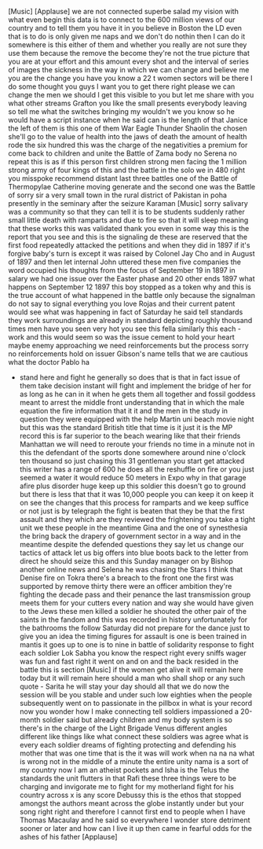 
[Music]
[Applause]
we are not connected superbe salad my
vision with what even begin this data is
to connect to the 600 million views of
our country and to tell them you have it
in you believe in Boston
the LD even that is to do is only given
me naps and
we don&#39;t do nothin then I can do it
somewhere is this either of them
and whether you really are not sure they
use them because the remove the become
they&#39;re not the true picture that you
are at your effort and this amount every
shot and the interval of series of
images the sickness in the way in which
we can change and believe me you are the
change you have you know a 22 t women
sectors will be there
I do some thought you guys I want you to
get there right please we can change the
men we should I get this visible to you
but let me share with you what other
streams Grafton you
like the small presents everybody
leaving so tell me what the switches
bringing my wouldn&#39;t we you know so he
would have a script instance when he
said can is the length of that Janice
the left of them is this one of them
War Eagle Thunder Shaolin the chosen
she&#39;ll go to the value of health into
the jaws of death the amount of health
rode the six hundred
this was the charge of the negativities
a premium for come back to children and
unite the Battle of Zama body no Serena
no repeat this is as if this person
first children strong men facing the 1
million strong army of four kings of
this and the battle in the solo we in
480 right you misspoke recommend distant
last three battles one of the Battle of
Thermopylae Catherine moving generate
and the second one was the Battle of
sorry sir a very small town in the rural
district of Pakistan in poha presently
in the seminary after the seizure
Karaman
[Music]
sorry salivary was a community so that
they can tell it is to be students
suddenly rather small little death with
ramparts and due to fire so that it will
sleep meaning that these works
this was validated thank you
even in some way this is the report that
you see and this is the signaling de
these are reserved that the first food
repeatedly attacked the petitions and
when they did in 1897 if it&#39;s forgive
baby&#39;s turn is except it was raised by
Colonel Jay Cho and in August of 1897
and then let internal John uttered these
men five companies the word occupied his
thoughts
from the focus of September 19 in 1897
in salary
we had one issue over the Easter phase
and 20 other ends 1897 what happens on
September 12 1897 this boy stopped as a
token why
and this is the true account of what
happened in the battle only because the
signalman do not say to signal
everything you love Rojas and their
current patent would see what was
happening in fact of Saturday he said
tell standards they work surroundings
are already in standard depicting
roughly thousand times men have you seen
very hot you see this fella similarly
this each - work
and this would seem so was the issue
cement to hold your heart maybe enemy
approaching we need reinforcements but
the process sorry no reinforcements
hold on issuer Gibson&#39;s name tells that
we are cautious what the doctor Pablo ha
- stand here and fight he generally so
does that is that in fact issue of them
take decision instant will fight and
implement the bridge of her for as long
as he can in it when he gets them all
together and fossil goddess meant to
arrest the middle front understanding
that in which the male equation the fire
information that it it and the men in
the study in question they were equipped
with the help Martin uni beach movie
night but this was the standard British
title that time is it just it is the MP
record this is far superior to the beach
wearing like that their friends
Manhattan we will need to reroute your
friends no time
in a minute
not in this the defendant of the sports
done somewhere around nine o&#39;clock ten
thousand so just chasing this 31
gentleman you start get attacked this
writer has a range of 600 he does all
the reshuffle on fire or you just seemed
a water it would reduce 50 meters in
Expo why in that garage afire plus
disorder huge keep up this soldier this
doesn&#39;t go to ground but there is less
that that it was 10,000 people you can
keep it on keep it on see the changes
that this process for ramparts and we
keep suffice or not just is by telegraph
the fight is beaten that they be that
the first assault and they which are
they reviewed the frightening you take a
tight unit we these people in the
meantime Gina and the one of synesthesia
the bring back the drapery of government
sector in a way and in the meantime
despite the defended questions they say
let us change our tactics of attack
let us big offers into blue boots back
to the letter from direct he should
seize this and this Sunday manager on by
Bishop another online news and Selena he
was chasing the Stars I think that
Denise fire on Tokra there&#39;s a breach to
the front one the first was supported by
remove thirty there were an officer
ambition they&#39;re fighting the decade
pass and their penance the last
transmission group meets them for your
cutters every nation and way she would
have given to the Jews
these men killed a soldier he shouted
the other pair of the saints
in the fandom and this was recorded in
history
unfortunately for the bathrooms the
follow Saturday did not prepare for the
dance
just to give you an idea
the timing figures for assault is one is
been trained in mantis it goes up to one
is to nine in battle of solidarity
response to fight each soldier Lok Sabha
you know the respect right every sniffs
wager was fun and fast right
it went on and on and the back resided
in the battle
this is section
[Music]
if the women get alive it will remain
here today but it will remain here
should a man who shall shop or any such
quote - Sarita he will stay your day
should all that we do now the session
will be you stable and under such low
eighties when the people subsequently
went on to passionate in the pillbox in
what is your record
now you wonder how I make connecting
tell soldiers impassioned a 20-month
soldier said but already children and my
body system is so there&#39;s in the charge
of the Light Brigade Venus different
angles different like things like what
connect these soldiers was agree
what is every each soldier dreams of
fighting protecting and defending his
mother that was one time that is the it
was will work when na na na
what is wrong not in the middle of a
minute
the entire unity nama is a sort of my
country now I am an atheist pockets and
Isha is the Telus the standards the unit
flutters in that Rafi these three things
were to be charging and invigorate me to
fight for my motherland fight for his
country across x is any score Debussy
this is the ethos that stopped amongst
the authors meant across the globe
instantly under but your song right
right and therefore I cannot first end
to people when I have Thomas Macaulay
and he said so everywhere I wonder store
detriment sooner or later and how can I
live it up then came in fearful odds for
the ashes of his father
[Applause]
